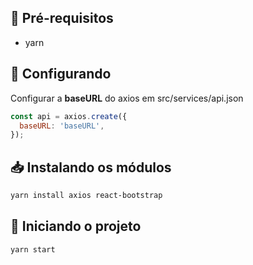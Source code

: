 ## :bookmark_tabs:  Pré-requisitos

* yarn

## :wrench: Configurando

Configurar a **baseURL** do axios em src/services/api.json

```js
const api = axios.create({
  baseURL: 'baseURL',
});
```

## :inbox_tray:  Instalando os módulos

```sh
yarn install axios react-bootstrap
```

## :rocket: Iniciando o projeto

```sh
yarn start
```
